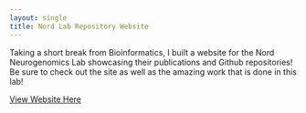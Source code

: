 ```yaml
---
layout: single
title: Nord Lab Repository Website
---
```


Taking a short break from Bioinformatics, I built a website for the Nord Neurogenomics Lab showcasing their publications and Github repositories! Be sure to check out the site as well as the amazing work that is done in this lab!

[View Website Here](https://nordneurogenomicslab.github.io)
